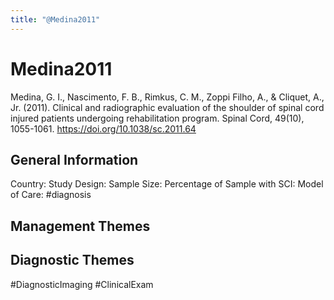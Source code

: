 ```yaml
---
title: "@Medina2011"
---
```


# Medina2011
Medina, G. I., Nascimento, F. B., Rimkus, C. M., Zoppi Filho, A., & Cliquet, A., Jr. (2011). Clinical and radiographic evaluation of the shoulder of spinal cord injured patients undergoing rehabilitation program. Spinal Cord, 49(10), 1055-1061. https://doi.org/10.1038/sc.2011.64 

## General Information
Country: 
Study Design: 
Sample Size: 
Percentage of Sample with SCI:
Model of Care: #diagnosis

## Management Themes


## Diagnostic Themes
#DiagnosticImaging #ClinicalExam 